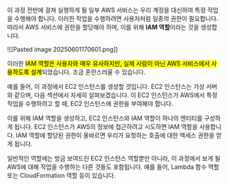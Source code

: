 
이 과정 전반에 걸쳐 실행하게 될 일부 AWS 서비스는 우리 계정을 대신하여 특정 작업을 수행해야 합니다. 이러한 작업을 수행하려면 사용자처럼 일종의 권한이 필요합니다. 따라서 AWS 서비스에 권한을 할당해야 하며, 이를 위해 **IAM 역할**이라는 것을 생성합니다.

![[Pasted image 20250601170601.png]]

이러한 <mark class="hltr-red">IAM 역할은 사용자와 매우 유사하지만, 실제 사람이 아닌 AWS 서비스에서 사용하도록 설계</mark>되었습니다. 조금 혼란스러울 수 있습니다. 

예를 들어, 이 과정에서 EC2 인스턴스를 생성할 것입니다. EC2 인스턴스는 가상 서버와 같으며, 다음 섹션에서 자세히 살펴보겠습니다. 이 EC2 인스턴스가 AWS에서 특정 작업을 수행하려고 할 때, EC2 인스턴스에 권한을 부여해야 합니다. 

이를 위해 IAM 역할을 생성하고, EC2 인스턴스와 IAM 역할이 하나의 엔티티를 구성하게 됩니다. EC2 인스턴스가 AWS의 정보에 접근하려고 시도하면 IAM 역할을 사용합니다. IAM 역할에 할당된 권한이 올바르면 우리가 요청하는 호출에 대한 액세스 권한을 얻게 됩니다.

일반적인 역할에는 방금 보여드린 EC2 인스턴스 역할뿐만 아니라, 이 과정에서 보게 될 AWS에 대해 작업을 수행하는 다른 것들도 포함됩니다. 예를 들어, Lambda 함수 역할 또는 CloudFormation 역할 등이 있습니다.

